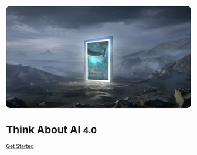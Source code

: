 <!-- _coverpage.md -->
<img src="logo/logo.png" width="800">
<style>
img {
    border-radius: 10px;
    -webkit-border-radius: 10px;
    -moz-border-radius: 10px;
}
</style>

# Think About AI <small>4.0</small>

[Get Started](/README.md)
